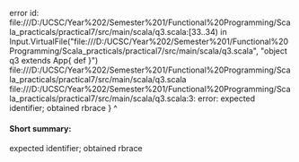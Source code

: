 error id: file:///D:/UCSC/Year%202/Semester%201/Functional%20Programming/Scala_practicals/practical7/src/main/scala/q3.scala:[33..34) in Input.VirtualFile("file:///D:/UCSC/Year%202/Semester%201/Functional%20Programming/Scala_practicals/practical7/src/main/scala/q3.scala", "object q3 extends App{
    def
}")
file:///D:/UCSC/Year%202/Semester%201/Functional%20Programming/Scala_practicals/practical7/src/main/scala/q3.scala
file:///D:/UCSC/Year%202/Semester%201/Functional%20Programming/Scala_practicals/practical7/src/main/scala/q3.scala:3: error: expected identifier; obtained rbrace
}
^
#### Short summary: 

expected identifier; obtained rbrace